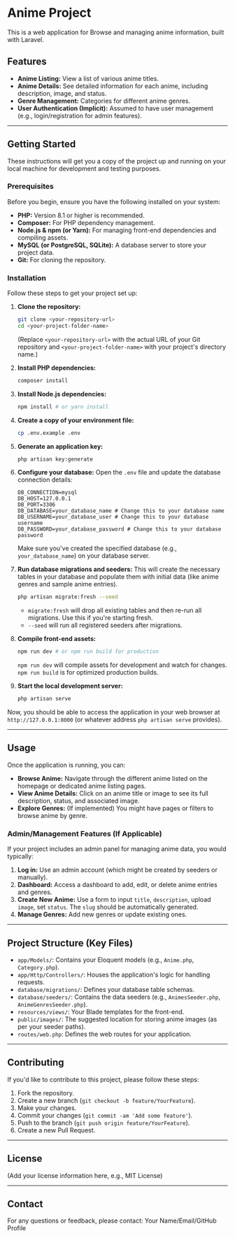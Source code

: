 # Anime Project

This is a web application for Browse and managing anime information, built with Laravel.

## Features

* **Anime Listing:** View a list of various anime titles.
* **Anime Details:** See detailed information for each anime, including description, image, and status.
* **Genre Management:** Categories for different anime genres.
* **User Authentication (Implicit):** Assumed to have user management (e.g., login/registration for admin features).

---

## Getting Started

These instructions will get you a copy of the project up and running on your local machine for development and testing purposes.

### Prerequisites

Before you begin, ensure you have the following installed on your system:

* **PHP:** Version 8.1 or higher is recommended.
* **Composer:** For PHP dependency management.
* **Node.js & npm (or Yarn):** For managing front-end dependencies and compiling assets.
* **MySQL (or PostgreSQL, SQLite):** A database server to store your project data.
* **Git:** For cloning the repository.

### Installation

Follow these steps to get your project set up:

1.  **Clone the repository:**
    ```bash
    git clone <your-repository-url>
    cd <your-project-folder-name>
    ```
    (Replace `<your-repository-url>` with the actual URL of your Git repository and `<your-project-folder-name>` with your project's directory name.)

2.  **Install PHP dependencies:**
    ```bash
    composer install
    ```

3.  **Install Node.js dependencies:**
    ```bash
    npm install # or yarn install
    ```

4.  **Create a copy of your environment file:**
    ```bash
    cp .env.example .env
    ```

5.  **Generate an application key:**
    ```bash
    php artisan key:generate
    ```

6.  **Configure your database:**
    Open the `.env` file and update the database connection details:
    ```dotenv
    DB_CONNECTION=mysql
    DB_HOST=127.0.0.1
    DB_PORT=3306
    DB_DATABASE=your_database_name # Change this to your database name
    DB_USERNAME=your_database_user # Change this to your database username
    DB_PASSWORD=your_database_password # Change this to your database password
    ```
    Make sure you've created the specified database (e.g., `your_database_name`) on your database server.

7.  **Run database migrations and seeders:**
    This will create the necessary tables in your database and populate them with initial data (like anime genres and sample anime entries).
    ```bash
    php artisan migrate:fresh --seed
    ```
    * `migrate:fresh` will drop all existing tables and then re-run all migrations. Use this if you're starting fresh.
    * `--seed` will run all registered seeders after migrations.

8.  **Compile front-end assets:**
    ```bash
    npm run dev # or npm run build for production
    ```
    `npm run dev` will compile assets for development and watch for changes. `npm run build` is for optimized production builds.

9.  **Start the local development server:**
    ```bash
    php artisan serve
    ```

Now, you should be able to access the application in your web browser at `http://127.0.0.1:8000` (or whatever address `php artisan serve` provides).

---

## Usage

Once the application is running, you can:

* **Browse Anime:** Navigate through the different anime listed on the homepage or dedicated anime listing pages.
* **View Anime Details:** Click on an anime title or image to see its full description, status, and associated image.
* **Explore Genres:** (If implemented) You might have pages or filters to browse anime by genre.

### Admin/Management Features (If Applicable)

If your project includes an admin panel for managing anime data, you would typically:

1.  **Log in:** Use an admin account (which might be created by seeders or manually).
2.  **Dashboard:** Access a dashboard to add, edit, or delete anime entries and genres.
3.  **Create New Anime:** Use a form to input `title`, `description`, upload `image`, set `status`. The `slug` should be automatically generated.
4.  **Manage Genres:** Add new genres or update existing ones.

---

## Project Structure (Key Files)

* `app/Models/`: Contains your Eloquent models (e.g., `Anime.php`, `Category.php`).
* `app/Http/Controllers/`: Houses the application's logic for handling requests.
* `database/migrations/`: Defines your database table schemas.
* `database/seeders/`: Contains the data seeders (e.g., `AnimesSeeder.php`, `AnimeGenresSeeder.php`).
* `resources/views/`: Your Blade templates for the front-end.
* `public/images/`: The suggested location for storing anime images (as per your seeder paths).
* `routes/web.php`: Defines the web routes for your application.

---

## Contributing

If you'd like to contribute to this project, please follow these steps:

1.  Fork the repository.
2.  Create a new branch (`git checkout -b feature/YourFeature`).
3.  Make your changes.
4.  Commit your changes (`git commit -am 'Add some feature'`).
5.  Push to the branch (`git push origin feature/YourFeature`).
6.  Create a new Pull Request.

---

## License

(Add your license information here, e.g., MIT License)

---

## Contact

For any questions or feedback, please contact:
Your Name/Email/GitHub Profile
